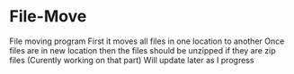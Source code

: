 # File-Move
File moving program 
First it moves all files in one location to another
Once files are in new location then the files should be unzipped if they are zip files (Curently working on that part)
Will update later as I progress 
